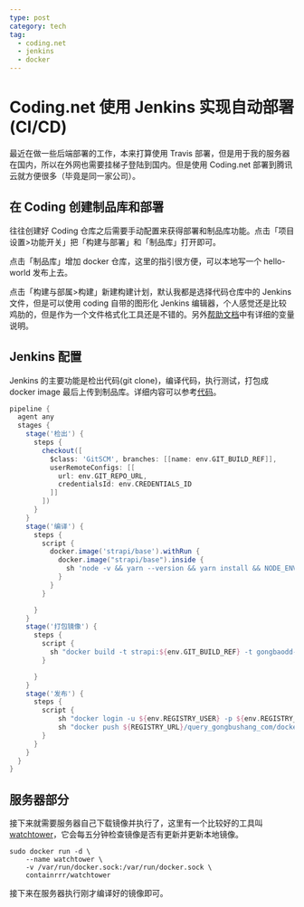 ```yaml
---
type: post
category: tech
tag:
  - coding.net
  - jenkins
  - docker
---
```


# Coding.net 使用 Jenkins 实现自动部署(CI/CD)

最近在做一些后端部署的工作，本来打算使用 Travis 部署，但是用于我的服务器在国内，所以在外网也需要挂梯子登陆到国内。但是使用 Coding.net 部署到腾讯云就方便很多（毕竟是同一家公司）。

## 在 Coding 创建制品库和部署

往往创建好 Coding 仓库之后需要手动配置来获得部署和制品库功能。点击「项目设置>功能开关」把「构建与部署」和「制品库」打开即可。

点击「制品库」增加 docker 仓库，这里的指引很方便，可以本地写一个 hello-world 发布上去。

点击「构建与部属>构建」新建构建计划，默认我都是选择代码仓库中的 Jenkins 文件，但是可以使用 coding 自带的图形化 Jenkins 编辑器，个人感觉还是比较鸡肋的，但是作为一个文件格式化工具还是不错的。另外[帮助文档](https://help.coding.net/docs/devops/ci/env.html?_ga=2.145117619.605259297.1584251292-35448522.1584251292#%E6%9E%84%E5%BB%BA%E8%AE%A1%E5%88%92%E8%AE%BE%E7%BD%AE%E4%B8%AD%E7%9A%84%E7%8E%AF%E5%A2%83%E5%8F%98%E9%87%8F)中有详细的变量说明。

## Jenkins 配置

Jenkins 的主要功能是检出代码(git clone)，编译代码，执行测试，打包成 docker image 最后上传到制品库。详细内容可以参考[代码](https://github.com/gongbaodd/query.gongbushang.com/blob/master/Jenkinsfile)。

```groovy
pipeline {
  agent any
  stages {
    stage('检出') {
      steps {
        checkout([
          $class: 'GitSCM', branches: [[name: env.GIT_BUILD_REF]],
          userRemoteConfigs: [[
            url: env.GIT_REPO_URL,
            credentialsId: env.CREDENTIALS_ID
          ]]
        ])
      }
    }
    stage('编译') {
      steps {
        script {
          docker.image('strapi/base').withRun {
            docker.image("strapi/base").inside {
              sh 'node -v && yarn --version && yarn install && NODE_ENV=production yarn build'
            }
          }
        }

      }
    }
    stage('打包镜像') {
      steps {
        script {
          sh "docker build -t strapi:${env.GIT_BUILD_REF} -t gongbaodd-docker.pkg.coding.net/query_gongbushang_com/docker/strapi:latest ."
        }

      }
    }
    stage('发布') {
      steps {
        script {
            sh "docker login -u ${env.REGISTRY_USER} -p ${env.REGISTRY_PASS} ${REGISTRY_URL}"
            sh "docker push ${REGISTRY_URL}/query_gongbushang_com/docker/strapi:latest"
        }
      }
    }
  }
}
```

## 服务器部分

接下来就需要服务器自己下载镜像并执行了，这里有一个比较好的工具叫[watchtower](https://github.com/containrrr/watchtower)，它会每五分钟检查镜像是否有更新并更新本地镜像。

```shell
sudo docker run -d \
    --name watchtower \
    -v /var/run/docker.sock:/var/run/docker.sock \
    containrrr/watchtower
```

接下来在服务器执行刚才编译好的镜像即可。

